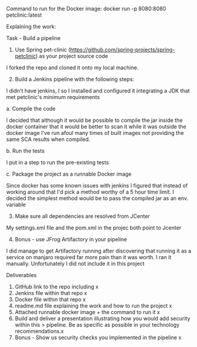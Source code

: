 Command to run for the Docker image: docker run -p 8080:8080 petclinic:latest

Explaining the work:

Task - Build a pipeline
1. Use Spring pet-clinic (https://github.com/spring-projects/spring-petclinic) as your
project source code

I forked the repo and cloned it onto my local machine.


2. Build a Jenkins pipeline with the following steps:

I didn't have jenkins, I so I installed and configured it integrating a JDK that met petclinic's minimum requirements

a. Compile the code

I decided that although it would be possible to compile the jar inside the docker container that it would be better to scan it while it was outside the docker image
I've run afoul many times of built images not providing the same SCA results when compiled.

b. Run the tests

I put in a step to run the pre-existing tests

c. Package the project as a runnable Docker image

Since docker has some known issues with jenkins I figured that instead of working around that I'd pick a method worthy of a 5 hour time limit.
I decided the simplest method would be to pass the compiled jar as an env. variable

3. Make sure all dependencies are resolved from JCenter

My settings.xml file and the pom.xml in the projec both point to Jcenter

4. Bonus - use JFrog Artifactory in your pipeline

I did manage to get Artifactory running after discovering that running it as a service on manjaro required far more pain than it was worth. I ran it manually. Unfortunately I did not include it in this project


Deliverables
1. GitHub link to the repo including x
1. Jenkins file within that repo x
2. Docker file within that repo x
3. readme.md file explaining the work and how to run the project x
2. Attached runnable docker image + the command to run it x
3. Build and deliver a presentation illustrating how you would add security within this >
pipeline. Be as specific as possible in your technology recommendations.x
4. Bonus - Show us security checks you implemented in the pipeline x
